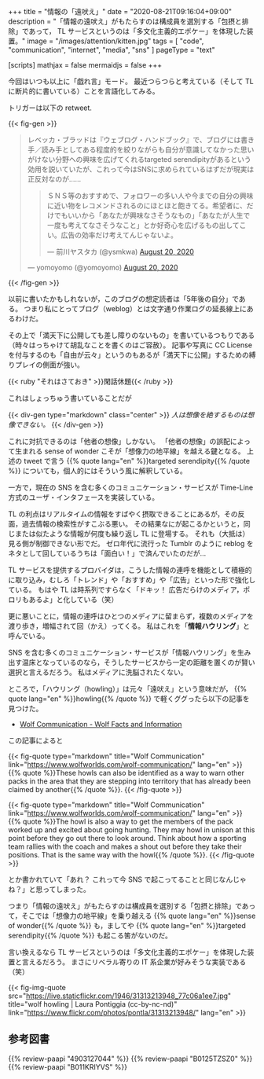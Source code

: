 +++
title = "情報の「遠吠え」"
date =  "2020-08-21T09:16:04+09:00"
description = "「情報の遠吠え」がもたらすのは構成員を選別する「包摂と排除」であって， TL サービスというのは「多文化主義的エポケー」を体現した装置。"
image = "/images/attention/kitten.jpg"
tags = [ "code", "communication", "internet", "media", "sns" ]
pageType = "text"

[scripts]
  mathjax = false
  mermaidjs = false
+++

今回はいつも以上に「戯れ言」モード。
最近つらつらと考えている（そして TL に断片的に書いている）ことを言語化してみる。

トリガーは以下の retweet.

{{< fig-gen >}}
<blockquote class="twitter-tweet"><p lang="ja" dir="ltr">レベッカ・ブラッドは『ウェブログ・ハンドブック』で、ブログには書き手／読み手としてある程度的を絞りながらも自分が意識してなかった思いがけない分野への興味を広げてくれるtargeted serendipityがあるという効用を説いていたが、これって今はSNSに求められているはずだが現実は正反対なのが……</p>
<blockquote class="twitter-tweet"><p lang="ja" dir="ltr">ＳＮＳ等のおすすめで、フォロワーの多い人や今までの自分の興味に近い物をレコメンドされるのにほとほと飽きてる。希望者に、だけでもいいから「あなたが興味なさそうなもの」「あなたが人生で一度も考えてなさそうなこと」とか好奇心を広げるもの出してこい。広告の効率だけ考えてんじゃないよ。</p>&mdash; 前川ヤスタカ (@ysmkwa) <a href="https://twitter.com/ysmkwa/status/1296575336302260225?ref_src=twsrc%5Etfw">August 20, 2020</a></blockquote>
&mdash; yomoyomo (@yomoyomo) <a href="https://twitter.com/yomoyomo/status/1296593305732444161?ref_src=twsrc%5Etfw">August 20, 2020</a></blockquote>
{{< /fig-gen >}}

以前に書いたかもしれないが，このブログの想定読者は「5年後の自分」である。
つまり私にとってブログ（weblog）とは文字通り作業ログの延長線上にあるわけだ。

その上で「満天下に公開しても差し障りのないもの」を書いているつもりである（時々はっちゃけて胡乱なことを書くのはご容赦）。
記事や写真に CC License を付与するのも「自由が云々」というのもあるが「満天下に公開」するための縛りプレイの側面が強い。

{{< ruby "それはさておき" >}}閑話休題{{< /ruby >}}

これはしょっちゅう書いていることだが

{{< div-gen type="markdown" class="center" >}}
*人は想像を絶するものは想像できない。*
{{< /div-gen >}}

これに対抗できるのは「他者の想像」しかない。
「他者の想像」の誤配によって生まれる sense of wonder こそが「想像力の地平線」を越える鍵となる。
上述の tweet で言う {{% quote lang="en" %}}targeted serendipity{{% /quote %}} についても，個人的にはそういう風に解釈している。

一方で，現在の SNS を含む多くのコミュニケーション・サービスが Time-Line 方式のユーザ・インタフェースを実装している。

TL の利点はリアルタイムの情報をすばやく摂取できることにあるが，その反面，過去情報の検索性がすこぶる悪い。
その結果なにが起こるかというと，同じまたは似たような情報が何度も繰り返し TL に登場する。
それも（大抵は）見る側が制御できない形でだ。
ゼロ年代に流行った Tumblr のように reblog をネタとして回しているうちは「面白い！」で済んでいたのだが...

 TL サービスを提供するプロバイダは，こうした情報の連呼を機能として積極的に取り込み，むしろ「トレンド」や「おすすめ」や「広告」といった形で強化している。
 もはや TL は時系列ですらなく「ドキッ！ 広告だらけのメディア，ポロリもあるよ」と化している（笑）

更に悪いことに，情報の連呼はひとつのメディアに留まらず，複数のメディアを渡り歩き，増幅されて回（かえ）ってくる。
私はこれを「**情報ハウリング**」と呼んでいる。

SNS を含む多くのコミュニケーション・サービスが「情報ハウリング」を生み出す温床となっているのなら，そうしたサービスから一定の距離を置くのが賢い選択と言えるだろう。
私はメディアに洗脳されたくない。

ところで，「ハウリング（howling）」は元々「遠吠え」という意味だが， {{% quote lang="en" %}}howling{{% /quote %}} で軽くググったら以下の記事を見つけた。

- [Wolf Communication - Wolf Facts and Information](https://www.wolfworlds.com/wolf-communication/)

この記事によると

{{< fig-quote type="markdown" title="Wolf Communication" link="https://www.wolfworlds.com/wolf-communication/" lang="en" >}}
{{% quote %}}These howls can also be identified as a way to warn other packs in the area that they are stepping into territory that has already been claimed by another{{% /quote %}}.
{{< /fig-quote >}}

{{< fig-quote type="markdown" title="Wolf Communication" link="https://www.wolfworlds.com/wolf-communication/" lang="en" >}}
{{% quote %}}The howl is also a way to get the members of the pack worked up and excited about going hunting. They may howl in unison at this point before they go out there to look around. Think about how a sporting team rallies with the coach and makes a shout out before they take their positions. That is the same way with the howl{{% /quote %}}.
{{< /fig-quote >}}

とか書かれていて「あれ？ これって今 SNS で起こってることと同じなんじゃね？」と思ってしまった。

つまり「情報の遠吠え」がもたらすのは構成員を選別する「包摂と排除」であって，そこでは「想像力の地平線」を乗り越える {{% quote lang="en" %}}sense of wonder{{% /quote %}} も，ましてや {{% quote lang="en" %}}targeted serendipity{{% /quote %}} も起こる筈がないのだ。

言い換えるなら TL サービスというのは「多文化主義的エポケー」を体現した装置と言えるだろう。
まさにリベラル寄りの IT 系企業が好みそうな実装である（笑）

{{< fig-img-quote src="https://live.staticflickr.com/1946/31313213948_77c06a1ee7.jpg" title="wolf howling | Laura Pontiggia (cc-by-nc-nd)" link="https://www.flickr.com/photos/pontla/31313213948/" lang="en" >}}


## 参考図書

{{% review-paapi "4903127044" %}} <!-- 排除型社会 -->
{{% review-paapi "B0125TZSZ0" %}} <!-- つながりっぱなしの日常を生きる -->
{{% review-paapi "B011KRIYVS" %}} <!-- リベラルのことは嫌いでも、リベラリズムは嫌いにならないでください -->
<!-- eof -->
